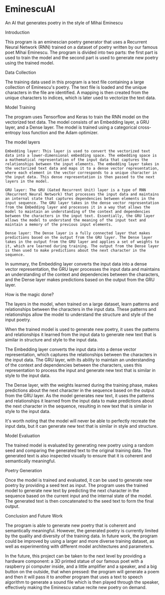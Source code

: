 # EminescuAI
An AI that generates poetry in the style of Mihai Eminescu

Introduction

This program is an eminescian poetry generator that uses a Recurrent Neural Network (RNN) trained on a dataset of poetry written by our famous poet Mihai Eminescu. The program is divided into two parts: the first part is used to train the model and the second part is used to generate new poetry using the trained model.


Data Collection

The training data used in this program is a text file containing a large collection of Eminescu's poetry. The text file is loaded and the unique characters in the file are identified. A mapping is then created from the unique characters to indices, which is later used to vectorize the text data.


Model Training

The program uses Tensorflow and Keras to train the RNN model on the vectorized text data. The model consists of an Embedding layer, a GRU layer, and a Dense layer. The model is trained using a categorical cross-entropy loss function and the Adam optimizer.


The model layers

    Embedding layer: This layer is used to convert the vectorized text data into a lower-dimensional embedding space. The embedding space is a mathematical representation of the input data that captures the relationships between the input elements. The embedding layer takes in the vectorized text data and maps it to a dense vector representation, where each element in the vector corresponds to a unique character in the input data. This dense representation is then passed to the next layers in the model.

    GRU layer: The GRU (Gated Recurrent Unit) layer is a type of RNN (Recurrent Neural Network) that processes the input data and maintains an internal state that captures dependencies between elements in the input sequence. The GRU layer takes in the dense vector representation from the Embedding layer and processes it in a way that allows the model to maintain an understanding of the context and dependencies between the characters in the input text. Essentially, the GRU layer allows the model to understand the meaning of the input text and maintain a memory of the previous input elements.

    Dense layer: The Dense layer is a fully connected layer that makes predictions based on the output from the GRU layer. The Dense layer takes in the output from the GRU layer and applies a set of weights to it, which are learned during training. The output from the Dense layer is then used to make predictions about the next character in the sequence.

In summary, the Embedding layer converts the input data into a dense vector representation, the GRU layer processes the input data and maintains an understanding of the context and dependencies between the characters, and the Dense layer makes predictions based on the output from the GRU layer.


How is the magic done?

The layers in the model, when trained on a large dataset, learn patterns and relationships between the characters in the input data. These patterns and relationships allow the model to understand the structure and style of the input poetry.

When the trained model is used to generate new poetry, it uses the patterns and relationships it learned from the input data to generate new text that is similar in structure and style to the input data.

The Embedding layer converts the input data into a dense vector representation, which captures the relationships between the characters in the input data. The GRU layer, with its ability to maintain an understanding of the context and dependencies between the characters, uses this representation to process the input and generate new text that is similar in style to the input data.

The Dense layer, with the weights learned during the training phase, makes predictions about the next character in the sequence based on the output from the GRU layer. As the model generates new text, it uses the patterns and relationships it learned from the input data to make predictions about the next character in the sequence, resulting in new text that is similar in style to the input data.

It's worth noting that the model will never be able to perfectly recreate the input data, but it can generate new text that is similar in style and structure.


Model Evaluation

The trained model is evaluated by generating new poetry using a random seed and comparing the generated text to the original training data. The generated text is also inspected visually to ensure that it is coherent and semantically meaningful.


Poetry Generation

Once the model is trained and evaluated, it can be used to generate new poetry by providing a seed text as input. The program uses the trained model to generate new text by predicting the next character in the sequence based on the current input and the internal state of the model. The generated text is then concatenated to the seed text to form the final output.


Conclusion and Future Work

The program is able to generate new poetry that is coherent and semantically meaningful. However, the generated poetry is currently limited by the quality and diversity of the training data. In future work, the program could be improved by using a larger and more diverse training dataset, as well as experimenting with different model architectures and parameters.

In the future, this project can be taken to the next level by providing a hardware component: a 3D printed statue of our famous poet with a raspberry pi computer inside, and a little amplifier and a speaker, and a big button on the outside, that when pressed: the program will generate a poem and then it will pass it to another program that uses a text to speech algorithm to generate a sound file which is then played through the speaker, effectively making the Eminescu statue recite new poetry on demand.
